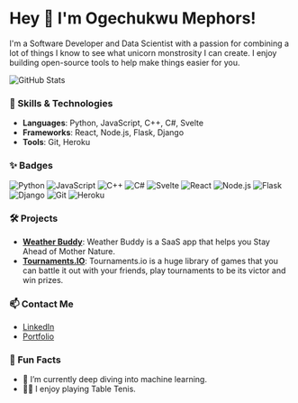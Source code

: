 # Hey 👋 I'm Ogechukwu Mephors!

I'm a Software Developer and Data Scientist with a passion for combining a lot of things I know to see what unicorn monstrosity I can create. I enjoy building open-source tools to help make things easier for you.

![GitHub Stats](https://github-readme-stats.vercel.app/api?username=codedcontent&show_icons=true&theme=radical)

### 🔧 Skills & Technologies
- **Languages**: Python, JavaScript, C++, C#, Svelte
- **Frameworks**: React, Node.js, Flask, Django
- **Tools**: Git, Heroku

### ✨ Badges
![Python](https://img.shields.io/badge/Python-3776AB?logo=python&logoColor=white&style=for-the-badge)
![JavaScript](https://img.shields.io/badge/JavaScript-F7DF1E?logo=javascript&logoColor=black&style=for-the-badge)
![C++](https://img.shields.io/badge/C++-00599C?logo=c%2B%2B&logoColor=white&style=for-the-badge)
![C#](https://img.shields.io/badge/C%23-239120?logo=c-sharp&logoColor=white&style=for-the-badge)
![Svelte](https://img.shields.io/badge/Svelte-FF3E00?logo=svelte&logoColor=white&style=for-the-badge)
![React](https://img.shields.io/badge/React-61DAFB?logo=react&logoColor=black&style=for-the-badge)
![Node.js](https://img.shields.io/badge/Node.js-339933?logo=node.js&logoColor=white&style=for-the-badge)
![Flask](https://img.shields.io/badge/Flask-000000?logo=flask&logoColor=white&style=for-the-badge)
![Django](https://img.shields.io/badge/Django-092E20?logo=django&logoColor=white&style=for-the-badge)
![Git](https://img.shields.io/badge/Git-F05032?logo=git&logoColor=white&style=for-the-badge)
![Heroku](https://img.shields.io/badge/Heroku-430098?logo=heroku&logoColor=white&style=for-the-badge)



### 🛠 Projects
- **[Weather Buddy]([URL](https://ogemeph.vercel.app/))**: Weather Buddy is a SaaS app that helps you Stay Ahead of Mother Nature.
- **[Tournaments.IO]([URL](https://ogemeph.vercel.app/))**: Tournaments.io is a huge library of games that you can battle it out with your friends, play tournaments to be its victor and win prizes.

### 📫 Contact Me
- [LinkedIn](https://www.linkedin.com/in/ogemeph)
- [Portfolio](https://ogemeph.vercel.app)



### 🎉 Fun Facts
- 🌱 I’m currently deep diving into machine learning.
- 🧗‍♂️ I enjoy playing Table Tenis.






<!--
**codedcontent/codedcontent** is a ✨ _special_ ✨ repository because its `README.md` (this file) appears on your GitHub profile.

Here are some ideas to get you started:

- 🔭 I’m currently working on ...
- 🌱 I’m currently learning ...
- 👯 I’m looking to collaborate on ...
- 🤔 I’m looking for help with ...
- 💬 Ask me about ...
- 📫 How to reach me: ...
- 😄 Pronouns: ...
- ⚡ Fun fact: ...
-->
